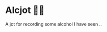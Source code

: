# Alcjot 🍺🍺

A jot for recording some alcohol I have seen ..

<!-- References -->

<!-- 
1. https://www.youtube.com/watch?v=GyzC-30Bqfc (file upload for mongodb - multer)
2. https://masteringjs.io/tutorials/mongoose/find-by-id
3. https://nextjs.org/docs/api-routes/request-helpers
4. https://www.npmjs.com/package/bcrypt
5. https://www.youtube.com/watch?v=f-UB9Mz6jTw
6. https://www.youtube.com/results?search_query=github+actions+vercel+deploy
7. https://developers.cart.com/docs/rest-api/ZG9jOjM1MDU4MQ-datetime-format
8. https://www.youtube.com/watch?v=0bJjTzU9JfU
9. https://dribbble.com/shots/19387252-Vicodrive-logo-design
10. https://food.ltn.com.tw/article/8313#:~:text=%E8%87%B3%E6%96%BC%E5%85%AD%E5%A4%A7%E5%9F%BA%E9%85%92,%EF%BC%89%EF%BC%8C%E4%B8%8B%E9%9D%A2%E4%B8%80%E4%B8%80%E4%BB%8B%E7%B4%B9%E3%80%82
11. https://tailwindcss.com/docs/grid-template-columns
12. https://www.youtube.com/watch?v=V-VXTashnE4
13. https://vercel.com/guides/how-can-i-use-github-actions-with-vercel
14. https://stackoverflow.com/questions/62750603/github-actions-trigger-another-action-after-one-action-is-completed
15. 
 -->
 
<!-- My thoughts -->

<!-- 
1. lazxy loading data records
2. image using text-covered effect (find from red book collections) [Effect: hover to show the original image]
3. search using debouce hook (create a debouce hook)
4. 
 -->